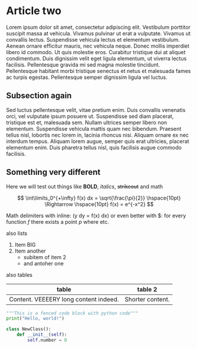 # Article two
Lorem ipsum dolor sit amet, consectetur adipiscing elit.
Vestibulum porttitor suscipit massa at vehicula.
Vivamus pulvinar ut erat a vulputate.
Vivamus ut convallis lectus.
Suspendisse vehicula lectus et elementum vestibulum.
Aenean ornare efficitur mauris, nec vehicula neque.
Donec mollis imperdiet libero id commodo.
Ut quis molestie eros.
Curabitur tristique dui at aliquet condimentum.
Duis dignissim velit eget ligula elementum, ut viverra lectus facilisis.
Pellentesque gravida mi sed magna molestie tincidunt.
Pellentesque habitant morbi tristique senectus et netus et malesuada fames ac turpis egestas.
Pellentesque semper dignissim ligula vel luctus.


## Subsection again
Sed luctus pellentesque velit, vitae pretium enim.
Duis convallis venenatis orci, vel vulputate ipsum posuere ut.
Suspendisse sed diam placerat, tristique est et, malesuada sem.
Nullam ultrices semper libero non elementum.
Suspendisse vehicula mattis quam nec bibendum.
Praesent tellus nisl, lobortis nec lorem in, lacinia rhoncus nisi.
Aliquam ornare ex nec interdum tempus.
Aliquam lorem augue, semper quis erat ultricies, placerat elementum enim.
Duis pharetra tellus nisl, quis facilisis augue commodo facilisis.


## Something very different
Here we will test out things like __BOLD__, _italics_, ~~strikeout~~ and math

$$
\int\limits_0^{+\infty} f(x) dx = \sqrt{\frac{\pi}{2}} 
\hspace{10pt} \Rightarrow \hspace{10pt}
f(x) = e^{-x^2}
$$

Math delimiters with inline: 
\(y dy = f(x) dx\)
or even better with \$: for every function $f$ there exists a point $p$ where etc.

also lists

1. Item BIG
2. Item another
    - subitem of item 2
    - and antoher one

also tables

| table | table 2|
| ----- | ------ |
| Content. VEEEERY long content indeed. | Shorter content. |

```python
"""This is a fenced code block with python code"""
print("Hello, world!")

class NewClass():
    def __init__(self):
        self.number = 0
```

